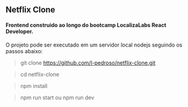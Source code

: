 ## Netflix Clone

#### Frontend construido ao longo do bootcamp LocalizaLabs React Developer.

O projeto pode ser executado em um servidor local nodejs seguindo os passos abaixo:

>git clone https://github.com/l-pedroso/netflix-clone.git

>cd netflix-clone

>npm install

>npm run start ou npm run dev
